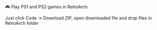 🎮 Play PS1 and PS2 games in RetroArch.

Just click Code -> Download ZIP, open downloaded file and drop files in RetroArch folder
